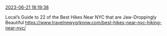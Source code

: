 [2023-06-21 18:19:38](https://mstdn.social/@hill_wanderer/110583583791834559)

Local’s Guide to 22 of the Best Hikes Near NYC that are Jaw-Droppingly Beautiful <a href="https://www.travelnewyorknow.com/best-hikes-near-nyc-hiking-near-nyc/" target="_blank" rel="nofollow noopener noreferrer" translate="no">https://www.travelnewyorknow.com/best-hikes-near-nyc-hiking-near-nyc/</a>